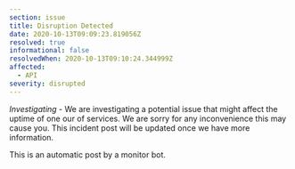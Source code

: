 ```yaml
---
section: issue
title: Disruption Detected
date: 2020-10-13T09:09:23.819056Z
resolved: true
informational: false
resolvedWhen: 2020-10-13T09:10:24.344999Z
affected:
  - API
severity: disrupted
---
```

*Investigating* - We are investigating a potential issue that might affect the uptime of one our of services. We are sorry for any inconvenience this may cause you. This incident post will be updated once we have more information.

This is an automatic post by a monitor bot.
        